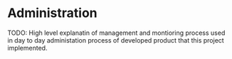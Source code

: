 # Administration

TODO: High level explanatin of management and montioring process used in day to day administation process of developed product that this project implemented.
